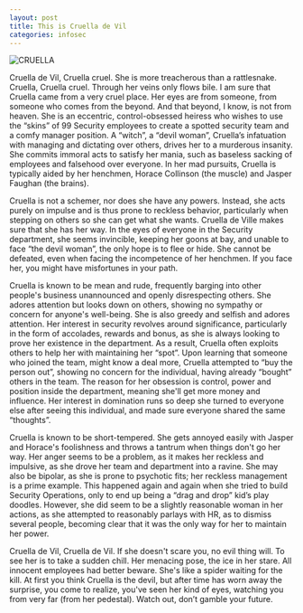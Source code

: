 ```yaml
---
layout: post
title: This is Cruella de Vil
categories: infosec
---
```


![CRUELLA](https://dcgc.io/cruella.png)

Cruella de Vil, Cruella cruel. She is more treacherous than a rattlesnake. Cruella, Cruella cruel. Through her veins only flows bile. I am sure that Cruella came from a very cruel place. Her eyes are from someone, from someone who comes from the beyond. And that beyond, I know, is not from heaven. She is an eccentric, control-obsessed heiress who wishes to use the “skins” of 99 Security employees to create a spotted security team and a comfy manager position. A “witch”, a “devil woman”, Cruella’s infatuation with managing and dictating over others, drives her to a murderous insanity. She commits immoral acts to satisfy her mania, such as baseless sacking of employees and falsehood over everyone. In her mad pursuits, Cruella is typically aided by her henchmen, Horace Collinson (the muscle) and Jasper Faughan (the brains).

Cruella is not a schemer, nor does she have any powers. Instead, she acts purely on impulse and is thus prone to reckless behavior, particularly when stepping on others so she can get what she wants. Cruella de Ville makes sure that she has her way. In the eyes of everyone in the Security department, she seems invincible, keeping her goons at bay, and unable to face “the devil woman”, the only hope is to flee or hide. She cannot be defeated, even when facing the incompetence of her henchmen. If you face her, you might have misfortunes in your path. 

Cruella is known to be mean and rude, frequently barging into other people's business unannounced and openly disrespecting others. She adores attention but looks down on others, showing no sympathy or concern for anyone's well-being. She is also greedy and selfish and adores attention. Her interest in security revolves around significance, particularly in the form of accolades, rewards and bonus, as she is always looking to prove her existence in the department. As a result, Cruella often exploits others to help her with maintaining her “spot”. Upon learning that someone who joined the team, might know a deal more, Cruella attempted to “buy the person out”, showing no concern for the individual, having already “bought” others in the team. The reason for her obsession is control, power and position inside the department, meaning she'll get more money and influence. Her interest in domination runs so deep she turned to everyone else after seeing this individual, and made sure everyone shared the same “thoughts”.

Cruella is known to be short-tempered. She gets annoyed easily with Jasper and Horace's foolishness and throws a tantrum when things don't go her way. Her anger seems to be a problem, as it makes her reckless and impulsive, as she drove her team and department into a ravine. She may also be bipolar, as she is prone to psychotic fits; her reckless management is a prime example. This happened again and again when she tried to build Security Operations, only to end up being a “drag and drop” kid’s play doodles. However, she did seem to be a slightly reasonable woman in her actions, as she attempted to reasonably parlays with HR, as to dismiss several people, becoming clear that it was the only way for her to maintain her power.

Cruella de Vil, Cruella de Vil. If she doesn't scare you, no evil thing will. To see her is to take a sudden chill. Her menacing pose, the ice in her stare. All innocent employees had better beware. She's like a spider waiting for the kill. At first you think Cruella is the devil, but after time has worn away the surprise, you come to realize, you've seen her kind of eyes, watching you from very far (from her pedestal). Watch out, don’t gamble your future.
